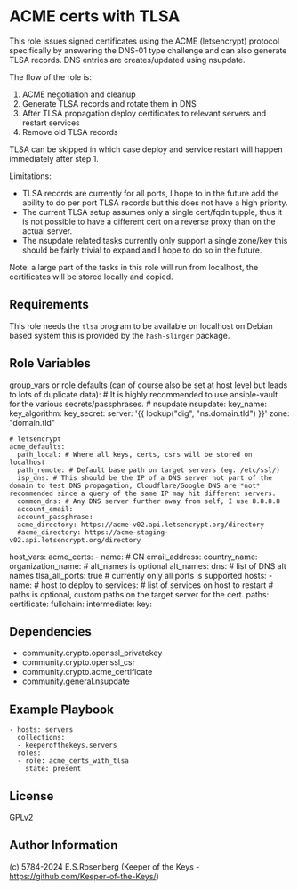 ACME certs with TLSA
====================

This role issues signed certificates using the ACME (letsencrypt) protocol specifically by answering the DNS-01 type challenge and can also generate TLSA records.
DNS entries are creates/updated using nsupdate.

The flow of the role is:
1. ACME negotiation and cleanup
2. Generate TLSA records and rotate them in DNS
3. After TLSA propagation deploy certificates to relevant servers and restart services
4. Remove old TLSA records

TLSA can be skipped in which case deploy and service restart will happen immediately after step 1.

Limitations:
- TLSA records are currently for all ports, I hope to in the future add the ability to do per port TLSA records but this does not have a high priority.
- The current TLSA setup assumes only a single cert/fqdn tupple, thus it is not possible to have a different cert on a reverse proxy than on the actual server.
- The nsupdate related tasks currently only support a single zone/key this should be fairly trivial to expand and I hope to do so in the future.

Note: a large part of the tasks in this role will run from localhost, the certificates will be stored locally and copied.

Requirements
------------

This role needs the `tlsa` program to be available on localhost on Debian based system this is provided by the `hash-slinger` package.

Role Variables
--------------
group_vars or role defaults (can of course also be set at host level but leads to lots of duplicate data):
    # It is highly recommended to use ansible-vault for the various secrets/passphrases.
    # nsupdate
    nsupdate:
      key_name:
      key_algorithm:
      key_secret:
      server: '{{ lookup("dig", "ns.domain.tld") }}'
      zone: "domain.tld"

    # letsencrypt
    acme_defaults:
      path_local: # Where all keys, certs, csrs will be stored on localhost
      path_remote: # Default base path on target servers (eg. /etc/ssl/)
      isp_dns: # This should be the IP of a DNS server not part of the domain to test DNS propagation, Cloudflare/Google DNS are *not* recommended since a query of the same IP may hit different servers.
      common_dns: # Any DNS server further away from self, I use 8.8.8.8
      account_email:
      account_passphrase:
      acme_directory: https://acme-v02.api.letsencrypt.org/directory
      #acme_directory: https://acme-staging-v02.api.letsencrypt.org/directory


host_vars:
    acme_certs:
    - name: # CN
      email_address:
      country_name:
      organization_name:
      # alt_names is optional
      alt_names:
        dns: # list of DNS alt names
      tlsa_all_ports: true # currently only all ports is supported
      hosts:
      - name: # host to deploy to
        services: # list of services on host to restart
        # paths is optional, custom paths on the target server for the cert.
        paths:
          certificate:
          fullchain:
          intermediate:
          key:


Dependencies
------------

- community.crypto.openssl_privatekey
- community.crypto.openssl_csr
- community.crypto.acme_certificate
- community.general.nsupdate

Example Playbook
----------------

    - hosts: servers
      collections:
      - keeperofthekeys.servers
      roles:
      - role: acme_certs_with_tlsa
        state: present

License
-------

GPLv2

Author Information
------------------

(c) 5784-2024 E.S.Rosenberg (Keeper of the Keys - https://github.com/Keeper-of-the-Keys/)
